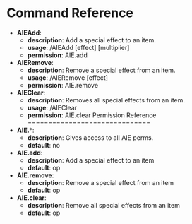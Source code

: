 Command Reference
==============================
*	**AIEAdd**:
	*	**description**: Add a special effect to an item.
	*	**usage**: /AIEAdd [effect] [multiplier]
	*	**permission**: AIE.add
*	**AIERemove**:
	*	**description**: Remove a special effect from an item.
	*	**usage**: /AIERemove [effect]
	*	**permission**: AIE.remove
*	**AIEClear**:
	*	**description**: Removes all special effects from an item.
	*	**usage**: /AIEClear
	*	**permission**: AIE.clear
Permission Reference
==============================
*	**AIE.***:
	*	**description**: Gives access to all AIE perms.
	*	**default**: no
*	**AIE.add**:
	*	**description**: Add a special effect to an item
	*	**default**: op
*	**AIE.remove**:
	*	**description**: Remove a special effect from an item
	*	**default**: op
*	**AIE.clear**:
	*	**description**: Remove all special effects from an item
	*	**default**: op

